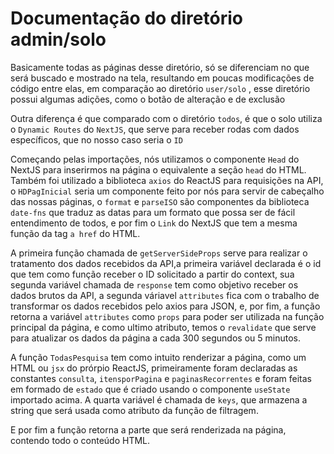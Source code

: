 # Documentação do diretório admin/solo

Basicamente todas as páginas desse diretório, só se diferenciam no que será buscado e mostrado na tela, resultando em poucas modificações de código entre elas, em comparação ao diretório ``` user/solo ``` , esse diretório possui algumas adições, como o botão de alteração e de exclusão

Outra diferença é que comparado com o diretório ``` todos ```, é que o solo utiliza o ``` Dynamic Routes ``` do ``` NextJS ```, que serve para receber rodas com dados específicos, que no nosso caso seria o ``` ID ```

Começando pelas importações, nós utilizamos o componente ``` Head ``` do NextJS para inserirmos na página o equivalente a seção ``` head ``` do HTML. 
Também foi utilizado a biblioteca ``` axios ``` do ReactJS para requisições na API, o ``` HDPagInicial ``` seria um componente feito por nós para servir de cabeçalho das nossas páginas, o ``` format ``` e ``` parseISO ``` são componentes da biblioteca ``` date-fns ``` que traduz as datas para um formato que possa ser de fácil entendimento de todos, e por fim o ``` Link ``` do NextJS que tem a mesma função da tag ``` a href ``` do HTML.

A primeira função chamada de ``` getServerSideProps ``` serve para realizar o tratamento dos dados recebidos da API,a primeira variável declarada é o id que tem como função receber o ID solicitado a partir do context, sua segunda variável chamada de ``` response ``` tem como objetivo receber os dados brutos da API, a segunda váriavel ``` attributes ``` fica com o trabalho de transformar os dados recebidos pelo axios para JSON, e, por fim, a função retorna a variável ``` attributes ``` como ``` props ``` para poder ser utilizada na função principal da página, e como ultimo atributo, temos o ``` revalidate ``` que serve para atualizar os dados da página a cada 300 segundos ou 5 minutos.

A função ``` TodasPesquisa ``` tem como intuito renderizar a página, como um HTML ou ``` jsx ``` do prórpio ReactJS, primeiramente foram declaradas as constantes ``` consulta ```, ``` itensporPagina ``` e ``` paginasRecorrentes ``` e foram feitas em formado de ``` estado ``` que é criado usando o componente ``` useState ``` importado acima. A quarta variável é chamada de ``` keys ```, que armazena a string que será usada como atributo da função de filtragem.


E por fim a função retorna a parte que será renderizada na página, contendo todo o conteúdo HTML.

